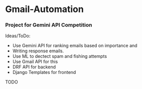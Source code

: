 # Gmail-Automation
### Project for Gemini API Competition
Ideas/ToDo:
- Use Gemini API for ranking emails based on importance and
- Writing response emails.
- Use ML to dectect spam and fishing attempts
- Use Gmail API for this
- DRF API for backend
- Django Templates for frontend


TODO 

